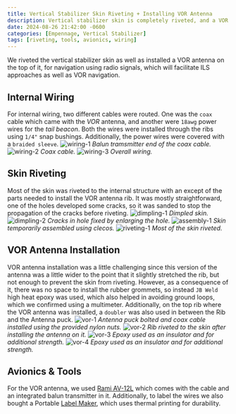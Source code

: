 ```yaml
---
title: Vertical Stabilizer Skin Riveting + Installing VOR Antenna
description: Vertical stabilizer skin is completely riveted, and a VOR antenna has also been installed.
date: 2024-08-26 21:42:00 -0600
categories: [Empennage, Vertical Stabilizer]
tags: [riveting, tools, avionics, wiring]
---
```


We riveted the vertical stabilizer skin as well as installed a VOR antenna on the top of it, for navigation using radio signals, which will facilitate ILS approaches as well as VOR navigation.

## Internal Wiring
For internal wiring, two different cables were routed. One was the `coax` cable which came with the *VOR* antenna, and another were `18awg` power wires for the *tail beacon*. Both the wires were installed through the ribs using `1/4"` snap bushings. Additionally, the power wires were covered with a `braided sleeve`.
![wiring-1](/assets/img/posts/empennage/vertical_stabilizer/internal-wiring-1.jpg)
_Balun tramsmitter end of the coax cable._
![wiring-2](/assets/img/posts/empennage/vertical_stabilizer/internal-wiring-2.jpg)
_Coax cable._
![wiring-3](/assets/img/posts/empennage/vertical_stabilizer/internal-wiring-3.jpg)
_Overall wiring._

## Skin Riveting
Most of the skin was riveted to the internal structure with an except of the parts needed to install the VOR antenna rib. It was mostly straightforward, one of the holes developed some cracks, so it was sanded to stop the propagation of the cracks before riveting.
![dimpling-1](/assets/img/posts/empennage/vertical_stabilizer/skin-dimpling-1.jpg)
_Dimpled skin._
![dimpling-2](/assets/img/posts/empennage/vertical_stabilizer/skin-dimpling-2.jpg)
_Cracks in hole fixed by enlarging the hole._
![assembly-1](/assets/img/posts/empennage/vertical_stabilizer/skin-assembly-1.jpg)
_Skin temporarily assembled using clecos._
![riveting-1](/assets/img/posts/empennage/vertical_stabilizer/skin-riveting-1.jpg)
_Most of the skin riveted._

## VOR Antenna Installation
VOR antenna installation was a little challenging since this version of the antenna was a little wider to the point that it slightly stretched the rib, but not enough to prevent the skin from riveting. However, as a consequence of it, there was no space to install the rubber grommets, so instead `JB Weld` high heat epoxy was used, which also helped in avoiding ground loops, which we confirmed using a multimeter. Additionally, on the top rib where the VOR antenna was installed, a `doubler` was also used in between the Rib and the Antenna puck.
![vor-1](/assets/img/posts/empennage/vertical_stabilizer/vor-antenna-1.jpg)
_Antenna puck bolted and coax cable installed using the provided nylon nuts._
![vor-2](/assets/img/posts/empennage/vertical_stabilizer/vor-antenna-2.jpg)
_Rib riveted to the skin after installing the antenna on it._
![vor-3](/assets/img/posts/empennage/vertical_stabilizer/vor-antenna-3.jpg)
_Epoxy used as an insulator and for additional strength._
![vor-4](/assets/img/posts/empennage/vertical_stabilizer/vor-antenna-4.jpg)
_Epoxy used as an insulator and for additional strength._

## Avionics & Tools
For the VOR antenna, we used [Rami AV-12L](https://www.rami.com/product/av-12l/) which comes with the cable and an integrated balun transmitter in it. Additionally, to label the wires we also bought a Portable [Label Maker](https://www.amazon.com/dp/B0C3L93F2Q), which uses thermal printing for durability.
